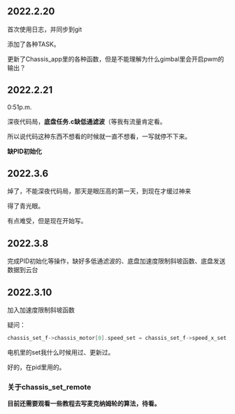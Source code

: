 ## 2022.2.20

首次使用日志，并同步到git

添加了各种TASK。

更新了Chassis_app里的各种函数，但是不能理解为什么gimbal里会开启pwm的输出？

## 2022.2.21

0:51p.m.

深夜代码局，**底盘任务.c缺低通滤波**（等我有流量肯定看。

所以说代码这种东西不想看的时候就一直不想看，一写就停不下来。

**缺PID初始化**

## 2022.3.6

焯了，不能深夜代码局，那天是眼压高的第一天，到现在才缓过神来

得了青光眼。

有点难受，但是现在开始写。


## 2022.3.8

完成PID初始化等操作，缺好多低通滤波的、底盘加速度限制斜坡函数、底盘发送数据到云台

## 2022.3.10

加入加速度限制斜坡函数

疑问：

```c
chassis_set_f->chassis_motor[0].speed_set = chassis_set_f->speed_x_set;
```

电机里的set我什么时候用过、更新过。

好的，在pid里用的。

### 关于chassis_set_remote

**目前还需要观看一些教程去写麦克纳姆轮的算法，待看。**


